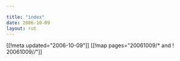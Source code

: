 ```yaml
---

title: "index"
date: 2006-10-09
layout: rut
---
```


[[!meta updated="2006-10-09"]]
[[!map pages="20061009/* and ! 20061009/*/*"]]

